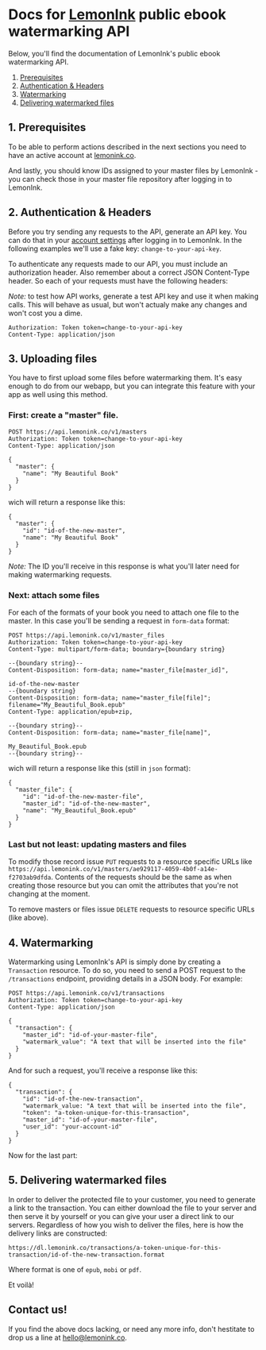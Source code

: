 # Docs for [LemonInk](https://lemonink.co) public ebook watermarking API

Below, you'll find the documentation of LemonInk's public ebook watermarking API.

1. [Prerequisites](#1-prerequisites)
2. [Authentication & Headers](#2-authentication--headers)
3. [Watermarking](#3-watermarking)
4. [Delivering watermarked files](#4-delivering-watermarked-files)
 
## 1. Prerequisites

To be able to perform actions described in the next sections you need to have an active account at [lemonink.co](https://lemonink.co).

And lastly, you should know IDs assigned to your master files by LemonInk - you can check those in your master file repository after logging in to LemonInk. 

## 2. Authentication & Headers

Before you try sending any requests to the API, generate an API key. You can do that in your [account settings](https://lemonink.co/settings/api-keys) after logging in to LemonInk. In the following examples we'll use a fake key: `change-to-your-api-key`.

To authenticate any requests made to our API, you must include an authorization header. Also remember about a correct JSON Content-Type header. So each of your requests must have the following headers:

*Note:* to test how API works, generate a test API key and use it when making calls. This will behave as usual, but won't actualy make any changes and won't cost you a dime.

````
Authorization: Token token=change-to-your-api-key
Content-Type: application/json
````

## 3. Uploading files

You have to first upload some files before watermarking them. It's easy enough to do from our webapp, but you can integrate this feature with your app as well using this method.

### First: create a "master" file.

````
POST https://api.lemonink.co/v1/masters
Authorization: Token token=change-to-your-api-key
Content-Type: application/json

{
  "master": {
    "name": "My Beautiful Book"
  }
}
````

wich will return a response like this:

````
{
  "master": {
    "id": "id-of-the-new-master",
    "name": "My Beautiful Book"
  }
}
````

*Note:* The ID you'll receive in this response is what you'll later need for making watermarking requests.

### Next: attach some files

For each of the formats of your book you need to attach one file to the master. In this case you'll be sending a request in `form-data` format:

````
POST https://api.lemonink.co/v1/master_files
Authorization: Token token=change-to-your-api-key
Content-Type: multipart/form-data; boundary={boundary string}

--{boundary string}--
Content-Disposition: form-data; name="master_file[master_id]",

id-of-the-new-master
--{boundary string}
Content-Disposition: form-data; name="master_file[file]"; filename="My_Beautiful_Book.epub"
Content-Type: application/epub+zip,

--{boundary string}--
Content-Disposition: form-data; name="master_file[name]",

My_Beautiful_Book.epub
--{boundary string}--
````

wich will return a response like this (still in `json` format):

````
{
  "master_file": {
    "id": "id-of-the-new-master-file",
    "master_id": "id-of-the-new-master",
    "name": "My_Beautiful_Book.epub"
  }
}
````

### Last but not least: updating masters and files

To modify those record issue `PUT` requests to a resource specific URLs like `https://api.lemonink.co/v1/masters/ae929117-4059-4b0f-a14e-f2703ab9dfda`. Contents of the requests should be the same as when creating those resource but you can omit the attributes that you're not changing at the moment.

To remove masters or files issue `DELETE` requests to resource specific URLs (like above).


## 4. Watermarking

Watermarking using LemonInk's API is simply done by creating a `Transaction` resource. To do so, you need to send a POST request to the `/transactions` endpoint, providing details in a JSON body. For example:

````
POST https://api.lemonink.co/v1/transactions
Authorization: Token token=change-to-your-api-key
Content-Type: application/json

{
  "transaction": {
    "master_id": "id-of-your-master-file",
    "watermark_value": "A text that will be inserted into the file"
  }
}
````

And for such a request, you'll receive a response like this:

````
{
  "transaction": {
    "id": "id-of-the-new-transaction",
    "watermark_value: "A text that will be inserted into the file",
    "token": "a-token-unique-for-this-transaction",
    "master_id": "id-of-your-master-file",
    "user_id": "your-account-id"
  }
}
````

Now for the last part:

## 5. Delivering watermarked files

In order to deliver the protected file to your customer, you need to generate a link to the transaction. You can either download the file to your server and then serve it by yourself or you can give your user a direct link to our servers. Regardless of how you wish to deliver the files, here is how the delivery links are constructed:

````
https://dl.lemonink.co/transactions/a-token-unique-for-this-transaction/id-of-the-new-transaction.format
````
Where format is one of `epub`, `mobi` or `pdf`.

Et voilà!

## Contact us!

If you find the above docs lacking, or need any more info, don't hestitate to drop us a line at [hello@lemonink.co](mailto:hello@lemonink.co).
